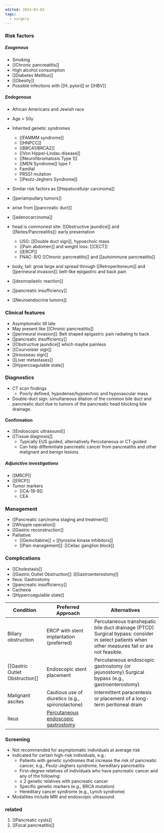 ```yaml
---
edited: 2024-03-02
tags:
  - surgery
---
```


### Risk factors
##### Exogenous
- Smoking
- [[Chronic pancreatitis]] 
- High alcohol consumption
- [[Diabetes Mellitus]] 
- [[Obesity]]
- Possible infections with [[H. pylori]] or [[HBV]] 
##### Endogenous
- African Americans and Jewish race
- Age > 50y
- Inherited genetic syndromes
	- [[FAMMM syndrome]]
	- [[HNPCC]]
	- [[BRCA1/BRCA2]]
	- [[Von Hippel–Lindau disease]]
	- [[Neurofibromatosis Type 1]]
	- [[MEN Syndrome]] type 1
	- Familial
	- PRSS1 mutation
	- [[Peutz-Jeghers Syndrome]] 

- Similar risk factors as [[Hepatocellular carcinoma]] 
- [[periampullary tumors]] 
- arise from [[pancreatic duct]] 
- [[adenocarcinoma]]
- head is commonest site: [[Obstructive jaundice]] and [[Notes/Pancreatitis]]: early presentation
	- USG: [[Double duct sign]], hypoechoic mass
	- [[Pain abdomen]] and weight loss: [[CECT]] 
	- [[ERCP]] 
	- FNAC: R/O [[Chronic pancreatitis]] and [[autoimmune pancreatitis]] 
- body, tail: grow large and spread through [[Retroperitoneum]] and [[perineural invasion]]: belt-like epigastric and back pain
- [[desmoplastic reaction]]
- [[pancreatic insufficiency]] 
- [[Neuroendocrine tumors]] 

### Clinical features
- Asymptomatic till late
- May present like [[Chronic pancreatitis]] 
- [[perineural invasion]]: Belt shaped epigastric pain radiating to back
- [[pancreatic insufficiency]]
- [[Obstructive jaundice]] which maybe painless
- [[Courvoisier sign]]
- [[trousseau sign]] 
- [[Liver metastases]] 
- [[Hypercoagulable state]] 
### Diagnostics
- CT scan findings
	- Poorly defined, hypodense/hypoechoic and hypovascular mass 
- Double-duct sign: simultaneous dilation of the common bile duct and pancreatic duct due to tumors of the pancreatic head blocking bile drainage.  
#### Confirmation
- [[Endoscopic ultrasound]] 
- [[Tissue diagnosis]] 
	- Typically EUS guided, alternatively Percutaneous or CT-guided
	- Can help differentiate pancreatic cancer from pancreatitis and other malignant and benign lesions
##### Adjunctive investigations
- [[MRCP]]
- [[ERCP]] 
- Tumor markers
	- [[CA-19-9]] 
	- CEA
### Management 
- [[Pancreatic carcinoma staging and treatment]] 
- [[Whipple operation]] 
- [[Gastric reconstruction]] 
- Palliative:
	- [[Gemcitabine]] + [[tyrosine kinase inhibitors]] 
	- [[Pain management]]: [[Celiac ganglion block]] 

### Complications
- [[Cholestasis]]
- [[Gastric Outlet Obstruction]]: [[Gastroenterostomy]]
- Ileus: Gastrostomy
- [[pancreatic insufficiency]] 
- Cachexia 
- [[Hypercoagulable state]] 

| Condition                      | Preferred Approach                               | Alternatives                                                                                                                                       |
| ------------------------------ | ------------------------------------------------ | -------------------------------------------------------------------------------------------------------------------------------------------------- |
| Biliary obstruction            | ERCP with stent implantation (preferred)         | Percutaneous transhepatic bile duct drainage (PTCD) <br>Surgical bypass: consider in select patients when other measures fail or are not feasible. |
| [[Gastric Outlet Obstruction]] | Endoscopic stent placement                       | Percutaneous endoscopic gastrostomy (or jejunostomy) Surgical bypass (e.g., gastroenterostomy)                                                     |
| Malignant ascites              | Cautious use of diuretics (e.g., spironolactone) | Intermittent paracentesis or placement of a long-term peritoneal drain                                                                             |
| Ileus                          | [Percutaneous endoscopic gastrostomy ](PEG)      |                                                                                                                                                    |
### Screening
- Not recommended for asymptomatic individuals at average risk 
- Indicated for certain high-risk individuals, e.g.:  
	- Patients with genetic syndromes that increase the risk of pancreatic cancer, e.g., Peutz-Jeghers syndrome, hereditary pancreatitis
	- First-degree relatives of individuals who have pancreatic cancer and any of the following:
	- ≥ 2 genetic relatives with pancreatic cancer
	- Specific genetic markers (e.g., BRCA mutation)
	- Hereditary cancer syndrome (e.g., Lynch syndrome)
- Modalities include MRI and endoscopic ultrasound.
### related
1. [[Pancreatic cysts]]
2. [[Focal pancreatitis]] 